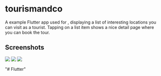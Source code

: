 # tourismandco

A example Flutter app used for [](https://fluttercrashcourse.com), displaying a list of interesting locations you can visit as a tourist. Tapping on a list item shows a nice detail page where you can book the tour.


## Screenshots

![](Location&#32;List.png)
![](Location&#32;Detail.png)
![](Location&#32;Detail-1.png)

"# Flutter" 
